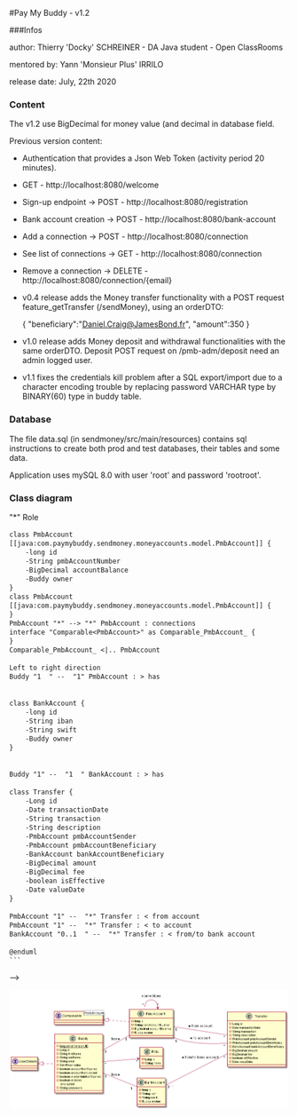 #Pay My Buddy - v1.2


###Infos

author: Thierry 'Docky' SCHREINER - DA Java student - Open ClassRooms

mentored by: Yann 'Monsieur Plus' IRRILO

release date: July, 22th 2020


### Content

The v1.2 use BigDecimal for money value (and decimal in database field.

Previous version content:
- Authentication that provides a Json Web Token (activity period 20 minutes).
- GET - http://localhost:8080/welcome
- Sign-up endpoint -> POST - http://localhost:8080/registration
- Bank account creation -> POST - http://localhost:8080/bank-account
- Add a connection -> POST - http://localhost:8080/connection
- See list of connections -> GET - http://localhost:8080/connection
- Remove a connection -> DELETE - http://localhost:8080/connection/{email}
- v0.4 release adds the Money transfer functionality with a POST request
feature_getTransfer (/sendMoney), using an orderDTO:
 
    {
        "beneficiary":"Daniel.Craig@JamesBond.fr",
        "amount":350
    }

- v1.0 release adds Money deposit and withdrawal functionalities with the same
orderDTO. Deposit POST request on /pmb-adm/deposit need an admin logged user.
- v1.1 fixes the credentials kill problem after a SQL export/import due to a character encoding trouble by replacing password VARCHAR type by BINARY(60) type in buddy table.



### Database

The file data.sql (in sendmoney/src/main/resources) contains sql instructions 
to create both prod and test databases, their tables and some data.

Application uses mySQL 8.0 with user 'root' and password 'rootroot'.




### Class diagram


<!--

    ```
    @startuml classDiagram
    class Buddy{
    -{static}long serialVersionUID
    -Long id
    -String firstName
    -String lastName
    -String email
    -Set<Role> roles
    -boolean accountNonExpired
    -boolean accountNonLocked
    -boolean credentialsNonExpired
    -boolean enabled
        -- encrypted --
    -String password
    --
    }
    interface UserDetails [[java:org.springframework.security.core.userdetails.UserDetails]] {
    }
    UserDetails <|.. Buddy


    class Role {
        -Long id
        -String name
    }

    Buddy "*" --> "*" Role

    class PmbAccount [[java:com.paymybuddy.sendmoney.moneyaccounts.model.PmbAccount]] {
        -long id
        -String pmbAccountNumber
        -BigDecimal accountBalance
        -Buddy owner
    }
    class PmbAccount [[java:com.paymybuddy.sendmoney.moneyaccounts.model.PmbAccount]] {
    }
    PmbAccount "*" --> "*" PmbAccount : connections
    interface "Comparable<PmbAccount>" as Comparable_PmbAccount_ {
    }
    Comparable_PmbAccount_ <|.. PmbAccount

    Left to right direction
    Buddy "1  " --  "1" PmbAccount : > has
    
    
    class BankAccount {
        -long id
        -String iban
        -String swift
        -Buddy owner
    }


    Buddy "1" --  "1  " BankAccount : > has
     
    class Transfer {
        -Long id
        -Date transactionDate
        -String transaction
        -String description
        -PmbAccount pmbAccountSender
        -PmbAccount pmbAccountBeneficiary
        -BankAccount bankAccountBeneficiary
        -BigDecimal amount
        -BigDecimal fee
        -boolean isEffective
        -Date valueDate
    }
    
    PmbAccount "1" --  "*" Transfer : < from account
    PmbAccount "1" --  "*" Transfer : < to account
    BankAccount "0..1  " --  "*" Transfer : < from/to bank account
   
    @enduml
    ```
    
-->

![](classDiagram.png)   



